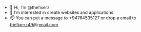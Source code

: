 - 👋 Hi, I’m @thefixerz
- 👀 I’m interested in create websites and applications
- 📫 You can put a message to +94764535127 or drop a email to thefixerz49@gmail.com

<!---
thefixerz/thefixerz is a ✨ special ✨ repository because its `README.md` (this file) appears on your GitHub profile.
You can click the Preview link to take a look at your changes.
--->
